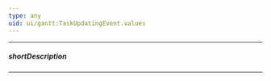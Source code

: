 ```yaml
---
type: any
uid: ui/gantt:TaskUpdatingEvent.values
---
```

---
##### shortDescription
<!-- Description goes here -->

---
<!-- Description goes here -->